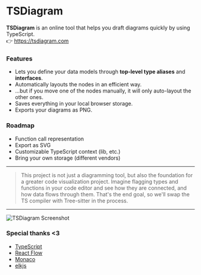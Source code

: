 # TSDiagram

**TSDiagram** is an online tool that helps you draft diagrams quickly by using TypeScript.
\
:point_right: https://tsdiagram.com

### **Features**

- Lets you define your data models through **top-level type aliases** and **interfaces**.
- Automatically layouts the nodes in an efficient way.
- ...but if you move one of the nodes manually, it will only auto-layout the other ones.
- Saves everything in your local browser storage.
- Exports your diagrams as PNG.

### **Roadmap**

- Function call representation
- Export as SVG
- Customizable TypeScript context (lib, etc.)
- Bring your own storage (different vendors)

---

> This project is not just a diagramming tool, but also the foundation for a greater code visualization project.
> Imagine flagging types and functions in your code editor and see how they are connected, and how data flows through them.
> That's the end goal, so we'll swap the TS compiler with Tree-sitter in the process.

---

![TSDiagram Screenshot](https://root.b-cdn.net/tsdiagram/media.png)

### Special thanks <3

- [TypeScript](https://www.typescriptlang.org/)
- [React Flow](https://reactflow.dev)
- [Monaco](https://github.com/microsoft/monaco-editor)
- [elkjs](https://github.com/kieler/elkjs)
